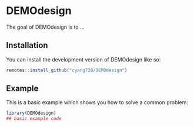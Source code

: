 
# DEMOdesign

<!-- badges: start -->
<!-- badges: end -->

The goal of DEMOdesign is to ...

## Installation

You can install the development version of DEMOdesign like so:

``` r
remotes::install_github("cyang728/DEMOdesign")
```

## Example

This is a basic example which shows you how to solve a common problem:

``` r
library(DEMOdesign)
## basic example code
```


